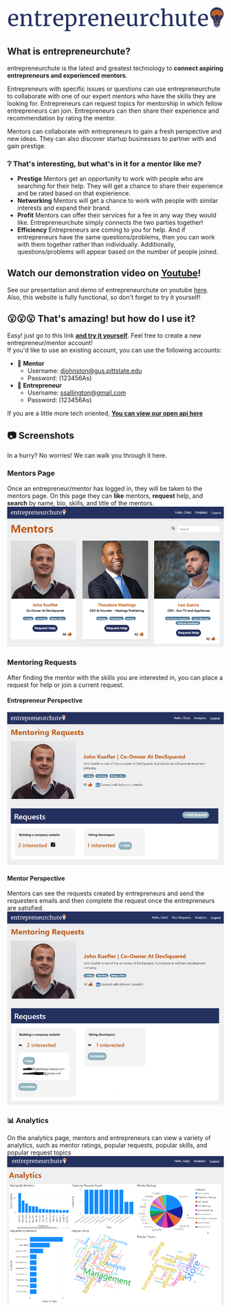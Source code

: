 
![](logo-blue.png)
## What is entrepreneurchute?

entrepreneurchute is the latest and greatest technology 
to **connect aspiring entrepreneurs and experienced mentors**. 

Entrepreneurs with specific issues or questions can use entrepreneurchute to collaborate with one of our expert mentors who have the skills they are looking for. Entrepreneurs can request topics for mentorship in which fellow entrepreneurs can join.  Entrepreneurs can then share their experience and recommendation by rating the mentor.

Mentors can collaborate with entrepreneurs to gain a fresh perspective and 
new ideas. They can also discover startup businesses to partner with and gain prestige.

### :grey_question: That's interesting, but what's in it for a mentor like me?
- **Prestige** Mentors get an opportunity to work with people who are searching for their help. They will get a chance to share their experience and be rated based on that expierience.
- **Networking** Mentors will get a chance to work with people with similar interests and expand their brand.
- **Profit** Mentors can offer their services for a fee in any way they would like. Entrepreneurchute simply connects the two parties together!
- **Efficiency** Entrepreneurs are coming to you for help.  And if entrepreneurs have the same questions/problems, then you can work with them together rather than individually.  Additionally, questions/problems will appear based on the number of people joined.
## Watch our demonstration video on [Youtube]()!
See our presentation and demo of entrepreneurchute on youtube [here]().  Also, this website is fully functional, so don't forget to try it yourself!
## :open_mouth::open_mouth::open_mouth: That's amazing! but how do I use it?
Easy! just go to this link [**and try it yourself**](https://psu-codeathon.azurewebsites.net/).  Feel free to create a new entrepreneur/mentor account!  
If you'd like to use an existing account, you can use the following accounts:  
- :briefcase: **Mentor** 
  - Username: djohnston@gus.pittstate.edu 
  - Password: (123456As)
- :rocket: **Entrepreneur**
  - Username: ssallington@gmail.com 
  - Password: (123456As)
  
If you are a little more tech oriented, [**You can view our open api here**](https://psu-codeathon.azurewebsites.net/swagger)
## :camera: Screenshots
In a hurry? No worries! We can walk you through it here.
### Mentors Page 
Once an entrepreneur/mentor has logged in, they will be taken to the mentors page.  On this page they can **like** mentors, **request** help, and **search** by name, bio, skills, and title of the mentors.
![home](home.png)
### Mentoring Requests
After finding the mentor with the skills you are interested in, you can place a request for help or join a current request.
#### Entrepreneur Perspective
![requests](requests.PNG)
#### Mentor Perspective
Mentors can see the requests created by entrepreneurs and send the requesters emails and then complete the request once the entrepreneurs are satisfied.
![mentorrequests](mentorrequests.PNG)

### :bar_chart: Analytics
On the analytics page, mentors and entrepreneurs can view a variety of analytics, such as mentor ratings, popular requests, popular skills, and popular request topics
![analytics](analytics.PNG)



